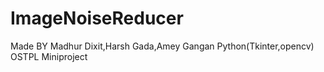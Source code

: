 # ImageNoiseReducer
Made BY Madhur Dixit,Harsh Gada,Amey Gangan
Python(Tkinter,opencv)
OSTPL Miniproject
